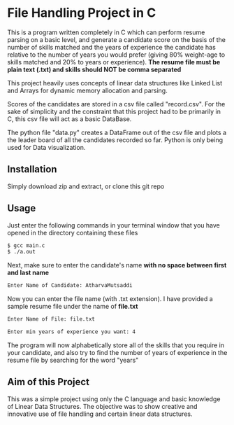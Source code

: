 # File Handling Project in C

This is a program written completely in C which can perform resume parsing on a basic level, and generate a candidate score on the basis of the number of skills matched and the years of experience the candidate has relative to the number of years you would prefer (giving 80% weight-age to skills matched and 20% to years or experience). **The resume file must be plain text (.txt) and skills should NOT be comma separated**

This project heavily uses concepts of linear data structures like Linked List and Arrays for dynamic memory allocation and parsing.

Scores of the candidates are stored in a csv file called "record.csv". For the sake of simplicity and the constraint that this project had to be primarily in C, this csv file will act as a basic DataBase. 

The python file "data.py" creates a DataFrame out of the csv file and plots a the leader board of all the candidates recorded so far. Python is only being used for Data visualization.  

## Installation

Simply download zip and extract, or clone this git repo

## Usage

Just enter the following commands in your terminal window that you have opened in the directory containing these files
```bash
$ gcc main.c
$ ./a.out
```
Next, make sure to enter the candidate's name **with no space between first and last name**
```bash
Enter Name of Candidate: AtharvaMutsaddi
```
Now you can enter the file name (with .txt extension). I have provided a sample resume file under the name of **file.txt**
```bash
Enter Name of File: file.txt

Enter min years of experience you want: 4
```
The program will now alphabetically store all of the skills that you require in your candidate, and also try to find the number of years of experience in the resume file by searching for the word "years"


## Aim of this Project
This was a simple project using only the C language and basic knowledge of Linear Data Structures. The objective was to show creative and innovative use of file handling and certain linear data structures.

